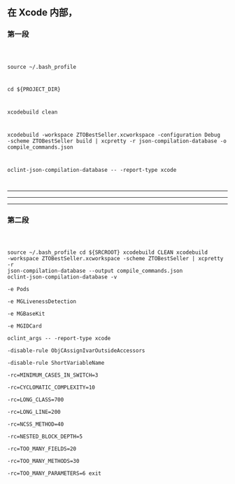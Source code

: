 
## 在 Xcode 内部，



### 第一段

<code>

source ~/.bash_profile

cd ${PROJECT_DIR}

xcodebuild clean

xcodebuild -workspace ZTOBestSeller.xcworkspace -configuration Debug -scheme ZTOBestSeller build | xcpretty -r json-compilation-database -o compile_commands.json

oclint-json-compilation-database -- -report-type xcode


</code>


<hr>

<hr>

<hr>


### 第二段


<code>





source ~/.bash_profile
cd ${SRCROOT}
xcodebuild CLEAN
xcodebuild  -workspace ZTOBestSeller.xcworkspace -scheme ZTOBestSeller | xcpretty -r json-compilation-database --output compile_commands.json
oclint-json-compilation-database -v \
-e Pods \
-e MGLivenessDetection \
-e MGBaseKit \
-e MGIDCard \
oclint_args -- -report-type xcode \
-disable-rule ObjCAssignIvarOutsideAccessors \
-disable-rule ShortVariableName \
-rc=MINIMUM_CASES_IN_SWITCH=3 \
-rc=CYCLOMATIC_COMPLEXITY=10 \
-rc=LONG_CLASS=700 \
-rc=LONG_LINE=200 \
-rc=NCSS_METHOD=40 \
-rc=NESTED_BLOCK_DEPTH=5 \
-rc=TOO_MANY_FIELDS=20 \
-rc=TOO_MANY_METHODS=30 \
-rc=TOO_MANY_PARAMETERS=6
exit



</code>
